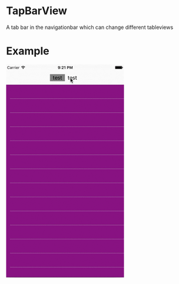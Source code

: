 # TapBarView
A tab bar in the navigationbar which can change different tableviews
# Example
![](https://github.com/kongquyu/TapBarView/blob/master/in.gif)  
